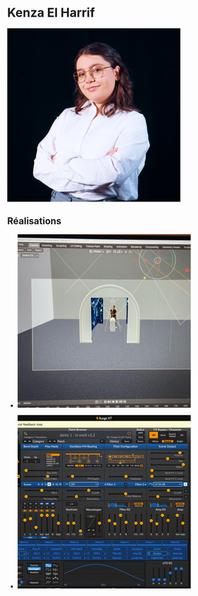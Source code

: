 # Kenza El Harrif
 ![Kenza El Harrif](kenza_equipe_400x400.png)


 <!--  ![Membre_w](https://fakeimg.pl/400x400?text=z) https://fakeimg.pl/400x400?text=Concept-->

 ## Réalisations

 <!-- Une image par semaine de la réalisation dont tu es le plus fier avec une légende -->

* ![S1 Modélisation 3D dans Blender de la simulation pour l'intention du projet.](S1_concept_simulation.png)

* ![S2 Apprentissage de l'utilisation de Surge XT.](apprentissage_surgeXT.png)


